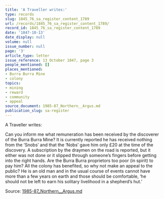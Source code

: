```yaml
---
title: 'A Traveller writes:'
type: records
slug: 1845_76_sa_register_content_1789
url: /records/1845_76_sa_register_content_1789/
record_id: 1845_76_sa_register_content_1789
date: '1847-10-13'
date_display: null
volume: null
issue_number: null
page: '3'
article_type: letter
issue_reference: 13 October 1847, page 3
people_mentioned: []
places_mentioned:
- Burra Burra Mine
- colony
topics:
- mining
- reward
- community
- appeal
source_document: 1985-87_Northern__Argus.md
publication_slug: sa-register
---
```


A Traveller writes:

Can you inform me what remuneration has been received by the discoverer of the Burra Burra Mine?  It is currently reported he has received nothing from the ‘Snobs’ and that the ‘Nobs’ gave him only £20 at the time of the discovery.  A subscription by the draymen on the road is reported, but it either was not done or it slipped through someone’s fingers before getting into the right hands.  Are the Burra Burra proprietors too poor (in spirit) to pay him?  All the colony has benefited, so why not make an appeal to the public?  He is an old man and in the usual course of events cannot have more than a few years on earth and those should be comfortable, ‘he should not be left to earn his solitary livelihood in a shepherd’s hut.’

Source: [1985-87_Northern__Argus.md](/downloads/markdown/1985-87_Northern__Argus.md)
